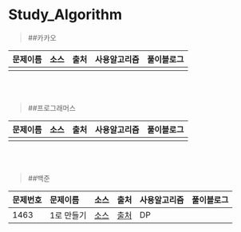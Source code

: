 # Study_Algorithm

> ##카카오  

|문제이름|소스|출처|사용알고리즘|풀이블로그|
|:---|:---:|:---:|:---|:---|
||||||

<br/><br/>

> ##프로그래머스

|문제이름|소스|출처|사용알고리즘|풀이블로그|
|:---|:---:|:---:|:---|:---|
||||||

<br/><br/>

> ##백준

|문제번호|문제이름|소스|출처|사용알고리즘|풀이블로그|
|:---|:---|:---:|:---:|:---|:---|
|1463|1로 만들기|[소스](https://github.com/p41155a/Study_Algorithm/blob/main/%E1%84%87%E1%85%A2%E1%86%A8%E1%84%8C%E1%85%AE%E1%86%AB/1463/1463/main.swift)|[출처](https://www.acmicpc.net/problem/1463)|DP||

